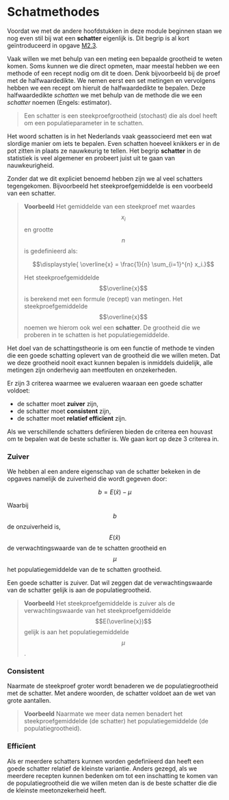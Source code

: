 # Schatmethodes

Voordat we met de andere hoofdstukken in deze module beginnen staan we nog even stil bij wat een **schatter** eigenlijk is. 
Dit begrip is al kort geïntroduceerd in opgave [M2.3](opdrachten-module-2/halfwaardedikteii). 


Vaak willen we met behulp van een meting een bepaalde grootheid te weten komen. Soms kunnen we die direct opmeten, maar meestal hebben we een methode of een recept nodig om dit te doen. Denk bijvoorbeeld bij de proef met de halfwaardedikte. We nemen eerst een set metingen en vervolgens hebben we een recept om hieruit de halfwaardedikte te bepalen. Deze halfwaardedikte *schatten* we met behulp van de methode die we een *schatter* noemen (Engels: estimator). 


> Een schatter is een steekproefgrootheid (stochast) die als doel heeft om een populatieparameter in te schatten.

Het woord schatten is in het Nederlands vaak geassocieerd met een wat slordige manier om iets te bepalen. Even schatten hoeveel knikkers er in de pot zitten in plaats ze nauwkeurig te tellen. 
Het begrip **schatter** in de statistiek is veel algemener en probeert juist uit te gaan van nauwkeurigheid.

Zonder dat we dit expliciet benoemd hebben zijn we al veel schatters tegengekomen. Bijvoorbeeld het steekproefgemiddelde is een voorbeeld van een schatter. 

> **Voorbeeld** Het gemiddelde van een steekproef met waardes $$x_i$$ en grootte $$n$$ is gedefinieerd als: 
> 
>    $$\displaystyle{ \overline{x} = \frac{1}{n} \sum_{i=1}^{n} x_i.}$$
> 
> Het steekproefgemiddelde $$\overline{x}$$ is berekend met een formule (recept) van metingen. Het steekproefgemiddelde $$\overline{x}$$ noemen we hierom ook wel een **schatter**. De grootheid die we proberen in te schatten is het populatiegemiddelde.


Het doel van de schattingstheorie is om een functie of methode te vinden die een goede schatting oplevert van de grootheid die we willen meten. Dat we deze grootheid nooit exact kunnen bepalen is inmiddels duidelijk, alle metingen zijn onderhevig aan meetfouten en onzekerheden.

Er zijn 3 criterea waarmee we evalueren waaraan een goede schatter voldoet:
- de schatter moet **zuiver** zijn, 
- de schatter moet **consistent** zijn,
- de schatter moet **relatief efficïent** zijn. 

Als we verschillende schatters definïeren bieden de criterea een houvast om te bepalen wat de beste schatter is. We gaan kort op deze 3 criterea in.

### Zuiver
We hebben al een andere eigenschap van de schatter bekeken in de opgaves namelijk de zuiverheid die wordt gegeven door: 

$$b = E(\hat{x}) - \mu$$

Waarbij $$b$$ de onzuiverheid is, $$E(\hat{x})$$ de verwachtingswaarde van de te schatten grootheid en $$\mu$$ het populatiegemiddelde van de te schatten grootheid.

Een goede schatter is zuiver. Dat wil zeggen dat de verwachtingswaarde van de schatter gelijk is aan de populatiegrootheid.

> **Voorbeeld** Het steekproefgemiddelde is zuiver als de verwachtingswaarde van het steekproefgemiddelde $$E(\overline{x})$$ gelijk is aan het populatiegemiddelde $$\mu$$.

### Consistent
Naarmate de steekproef groter wordt benaderen we de populatiegrootheid met de schatter. Met andere woorden, de schatter voldoet aan de wet van grote aantallen. 

> **Voorbeeld** Naarmate we meer data nemen benadert het steekproefgemiddelde (de schatter) het populatiegemiddelde (de populatiegrootheid).

### Efficïent
Als er meerdere schatters kunnen worden gedefinïeerd dan heeft een goede schatter relatief de kleinste variantie.
Anders gezegd, als we meerdere recepten kunnen bedenken om tot een inschatting te komen van de populatiegrootheid die we willen meten dan is de beste schatter die die de kleinste meetonzekerheid heeft. 




